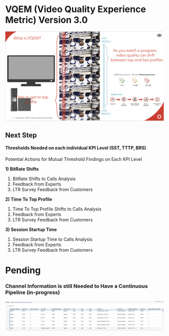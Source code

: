 <h1> VQEM (Video Quality Experience Metric) Version 3.0  </h1>

![Alt text](logo.png?raw=true "Original") 

<h2> Next Step </h2>

<h4> Thresholds Needed on each individual KPI Level (SST, TTTP, BRS) </h4>

Potential Actions for Mutual Threshold Findings on Each KPI Level

<b>1) BitRate Shifts</b>

1) BitRate Shifts to Calls Analysis
2) Feedback from Experts 
3) LTR Survey Feedback from Customers

<b>2) Time To Top Profile</b>

1) Time To Top Profile Shifts to Calls Analysis
2) Feedback from Experts 
3) LTR Survey Feedback from Customers


<b>3) Session Startup Time</b>

1) Session Startup Time to Calls Analysis
2) Feedback from Experts 
3) LTR Survey Feedback from Customers

<h1> Pending </h1>


<h3> Channel Information is still Needed to Have a Continuous Pipeline (in-progress) </h3>


![Alt text](channel_dim.png?raw=true "Original") 

